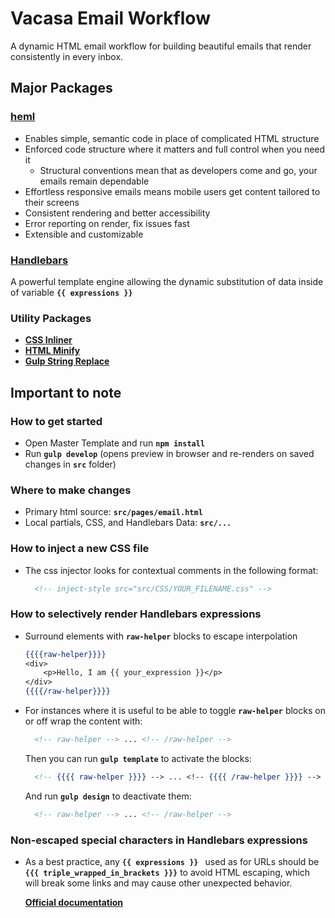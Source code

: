 # Vacasa Email Workflow

A dynamic HTML email workflow for building beautiful emails that render consistently in every inbox.

## Major Packages

### **[heml](https://heml.io/)**
* Enables simple, semantic code in place of complicated HTML structure
* Enforced code structure where it matters and full control when you need it
   * Structural conventions mean that as developers come and go, your emails remain dependable
* Effortless responsive emails means mobile users get content tailored to their screens
* Consistent rendering and better accessibility
* Error reporting on render, fix issues fast
* Extensible and customizable



### **[Handlebars](https://www.npmjs.com/package/gulp-compile-handlebars)**
A powerful template engine allowing the dynamic substitution of data inside of variable **`{{ expressions }}`**


### Utility Packages
- **[CSS Inliner](https://www.npmjs.com/package/gulp-style-inject)**
- **[HTML Minify](https://www.npmjs.com/package/gulp-htmlmin)**
- **[Gulp String Replace](https://www.npmjs.com/package/gulp-string-replace)**

## Important to note

### How to get started

- Open Master Template and run **`npm install`**
- Run **`gulp develop`** (opens preview in browser and re-renders on saved changes in **`src`** folder)

### Where to make changes

- Primary html source: **`src/pages/email.html`**
- Local partials, CSS, and Handlebars Data: **`src/...`**

### How to inject a new CSS file

- The css injector looks for contextual comments in the following format:

   ```html
	 <!-- inject-style src="src/CSS/YOUR_FILENAME.css" -->
	 ```

### How to selectively render Handlebars expressions

- Surround elements with **`raw-helper`** blocks to escape interpolation
   ```handlebars
   {{{{raw-helper}}}} 
   <div>
	   <p>Hello, I am {{ your_expression }}</p>
   </div> 
   {{{{/raw-helper}}}}
   ```
 
- For instances where it is useful to be able to toggle **`raw-helper`** blocks on or off wrap the content with:

  ```handlebars
	<!-- raw-helper --> ... <!-- /raw-helper -->
	```

  Then you can run **`gulp template`** to activate the blocks:

  ```handlebars
	<!-- {{{{ raw-helper }}}} --> ... <!-- {{{{ /raw-helper }}}} -->
	```

  And run **`gulp design`** to deactivate them:

  ```handlebars
	<!-- raw-helper --> ... <!-- /raw-helper -->
	```

### Non-escaped special characters in Handlebars expressions

- As a best practice, any **`{{ expressions }} `** used as for URLs should be **`{{{ triple_wrapped_in_brackets }}}`** to avoid HTML escaping, which will break some links and may cause other unexpected behavior.

   **[Official documentation](https://handlebarsjs.com/guide/#html-escaping)**
